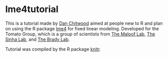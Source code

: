 lme4tutorial
============

This is a tutorial made by [Dan Chitwood](http://www.chitwoodlab.org/) aimed at people new to R and plan on using the R package [lme4](http://cran.r-project.org/web/packages/lme4/index.html) for fixed linear modeling.  Developed for the Tomato Group, which is a group of scientists from [The Maloof Lab](http://malooflab.openwetware.org/), [The Sinha Lab](http://www-plb.ucdavis.edu/labs/sinha/), and [The Brady Lab](http://www-plb.ucdavis.edu/labs/brady/index.html).

Tutorial was compiled by the R package [knitr](http://yihui.name/knitr/). 
